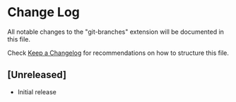 # Change Log

All notable changes to the "git-branches" extension will be documented in this file.

Check [Keep a Changelog](http://keepachangelog.com/) for recommendations on how to structure this file.

## [Unreleased]

- Initial release